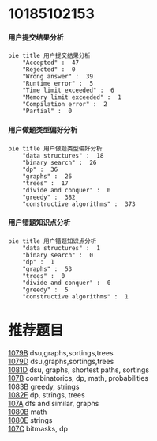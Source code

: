 # 10185102153

<!-- tabs:start -->



#### **用户提交结果分析**

```mermaid
pie title 用户提交结果分析
    "Accepted" :  47
    "Rejected" :  0
    "Wrong answer" :  39
    "Runtime error" :  5
    "Time limit exceeded" :  6
    "Memory limit exceeded" :  1
    "Compilation error" :  2
    "Partial" :  0
```

#### **用户做题类型偏好分析**

```mermaid
pie title 用户做题类型偏好分析
    "data structures" :  18
    "binary search" :  26
    "dp" :  36
    "graphs" :  26
    "trees" :  17
    "divide and conquer" :  0
    "greedy" :  382
    "constructive algorithms" :  373
```
#### **用户错题知识点分析**

```mermaid
pie title 用户错题知识点分析
    "data structures" :  1
    "binary search" :  0
    "dp" :  1
    "graphs" :  53
    "trees" :  0
    "divide and conquer" :  0
    "greedy" :  5
    "constructive algorithms" :  1
```



<!-- tabs:end -->
# 推荐题目
[1079B](https://codeforces.com/contest/1079/problem/B)		dsu,graphs,sortings,trees		  
[1079D](https://codeforces.com/contest/1079/problem/D)		dsu,graphs,sortings,trees		  
[1081D](https://codeforces.com/contest/1081/problem/D)		dsu,
                        graphs,
                        shortest paths,
                        sortings		  
[107B](https://codeforces.com/contest/107/problem/B)		combinatorics,
                        dp,
                        math,
                        probabilities		  
[1083B](https://codeforces.com/contest/1083/problem/B)		greedy,
                        strings		  
[1082F](https://codeforces.com/contest/1082/problem/F)		dp,
                        strings,
                        trees		  
[107A](https://codeforces.com/contest/107/problem/A)		dfs and similar,
                        graphs		  
[1080B](https://codeforces.com/contest/1080/problem/B)		math		  
[1080E](https://codeforces.com/contest/1080/problem/E)		strings		  
[107C](https://codeforces.com/contest/107/problem/C)		bitmasks,
                        dp		  
